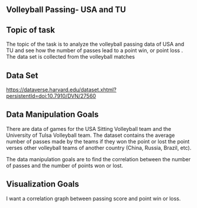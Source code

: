 ## Volleyball Passing- USA and TU

## Topic of task

The topic of the task is to analyze the volleyball passing data of USA
and TU and see how the number of passes lead to a point win, or point
loss . The data set is collected from the volleyball matches

## Data Set

<https://dataverse.harvard.edu/dataset.xhtml?persistentId=doi:10.7910/DVN/27560>

## Data Manipulation Goals

There are data of games for the USA Sitting Volleyball team and the
University of Tulsa Volleyball team. The dataset contains the average
number of passes made by the teams if they won the point or lost the
point verses other volleyball teams of another country (China, Russia,
Brazil, etc).

The data manipulation goals are to find the correlation between the
number of passes and the number of points won or lost.

## Visualization Goals

I want a correlation graph between passing score and point win or loss.
